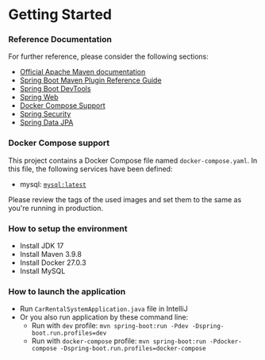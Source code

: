 # Getting Started

### Reference Documentation
For further reference, please consider the following sections:

* [Official Apache Maven documentation](https://maven.apache.org/guides/index.html)
* [Spring Boot Maven Plugin Reference Guide](https://docs.spring.io/spring-boot/docs/3.3.2/maven-plugin/reference/html/)
* [Spring Boot DevTools](https://docs.spring.io/spring-boot/docs/3.3.2/reference/htmlsingle/index.html#using.devtools)
* [Spring Web](https://docs.spring.io/spring-boot/docs/3.3.2/reference/htmlsingle/index.html#web)
* [Docker Compose Support](https://docs.spring.io/spring-boot/docs/3.3.2/reference/htmlsingle/index.html#features.docker-compose)
* [Spring Security](https://docs.spring.io/spring-boot/docs/3.3.2/reference/htmlsingle/index.html#web.security)
* [Spring Data JPA](https://docs.spring.io/spring-boot/docs/3.3.2/reference/htmlsingle/index.html#data.sql.jpa-and-spring-data)

### Docker Compose support
This project contains a Docker Compose file named `docker-compose.yaml`.
In this file, the following services have been defined:

* mysql: [`mysql:latest`](https://hub.docker.com/_/mysql)

Please review the tags of the used images and set them to the same as you're running in production.

### How to setup the environment
* Install JDK 17
* Install Maven 3.9.8
* Install Docker 27.0.3
* Install MySQL

### How to launch the application
* Run `CarRentalSystemApplication.java` file in IntelliJ
* Or you also run application by these command line:
	* Run with `dev` profile: `mvn spring-boot:run -Pdev -Dspring-boot.run.profiles=dev`
	* Run with `docker-compose` profile: `mvn spring-boot:run -Pdocker-compose -Dspring-boot.run.profiles=docker-compose`
		

